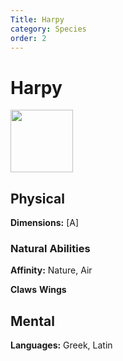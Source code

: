 ```yaml
---
Title: Harpy
category: Species
order: 2
---
```


# Harpy
<img src="/BansheeRPG/assets/images/species/harpy.jpg" style="width:100px" />


<!-- short description -->

<!-- always facing northwards -->
## Physical 
**Dimensions:**
[A]

<!-- Sizes are calculated as if the creature is facing forward and measured breadth by depth. -->

### Natural Abilities

**Affinity:** Nature, Air

**Claws**
**Wings**

## Mental

**Languages:** Greek, Latin
